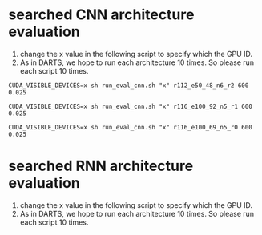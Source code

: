 
# searched CNN architecture evaluation
1. change the x value in the following script to specify which the GPU ID.
2. As in DARTS, we hope to run each architecture 10 times. So please run each script 10 times.

```
CUDA_VISIBLE_DEVICES=x sh run_eval_cnn.sh "x" r112_e50_48_n6_r2 600 0.025
```

```
CUDA_VISIBLE_DEVICES=x sh run_eval_cnn.sh "x" r116_e100_92_n5_r1 600 0.025
```

```
CUDA_VISIBLE_DEVICES=x sh run_eval_cnn.sh "x" r116_e100_69_n5_r0 600 0.025
```

# searched RNN architecture evaluation
1. change the x value in the following script to specify which the GPU ID.
2. As in DARTS, we hope to run each architecture 10 times. So please run each script 10 times.
